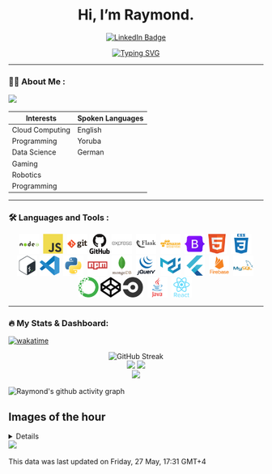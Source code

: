 <h1 align="center"> Hi, I’m Raymond.</h1>

<div id="badges" align="center">
  <a href="https://www.linkedin.com/in/raym0ndy">
    <img src="https://img.shields.io/badge/LinkedIn-blue?style=for-the-badge&logo=linkedin&logoColor=white" alt="LinkedIn Badge"/>
  </a>

[![Typing SVG](https://readme-typing-svg.herokuapp.com?size=25&duration=3000&color=FFFFFF&lines=%E2%80%9CKnowledge+is+power.%E2%80%9D+)](https://git.io/typing-svg)
</div>

---

### :man_technologist: About Me :

<img src="https://i.imgflip.com/6d9s2r.jpg" width="350">


| Interests | Spoken Languages |
| --------- | --------- |
| Cloud Computing | English |
| Programming| Yoruba  |
| Data Science | German |
| Gaming|   |
| Robotics |  |
| Programming|   |

---

### :hammer_and_wrench: Languages and Tools :
<div align="center">
  <img src="https://github.com/devicons/devicon/blob/master/icons/nodejs/nodejs-original-wordmark.svg" title="NodeJS" alt="NodeJS" width="40" height="40"/>&nbsp;
  <img src="https://github.com/devicons/devicon/blob/master/icons/javascript/javascript-original.svg" title="JavaScript" alt="JavaScript" width="40" height="40"/>&nbsp;
  <img src="https://github.com/devicons/devicon/blob/master/icons/git/git-original-wordmark.svg" title="Git" **alt="Git" width="40" height="40"/>
  <img src="https://github.com/devicons/devicon/blob/master/icons/github/github-original-wordmark.svg" title="Github" **alt="Github" width="40" height="40"/>
  <img src="https://github.com/devicons/devicon/blob/master/icons/express/express-original-wordmark.svg" title="Express" alt="Express" width="40" height="40"/>&nbsp;
  <img src="https://github.com/devicons/devicon/blob/master/icons/flask/flask-original-wordmark.svg" title="Flask" alt="Flask" width="40" height="40"/>&nbsp;
  <img src="https://github.com/devicons/devicon/blob/master/icons/amazonwebservices/amazonwebservices-plain-wordmark.svg" title="AWS" alt="AWS" width="40" height="40"/>&nbsp;
  <img src="https://github.com/devicons/devicon/blob/master/icons/bootstrap/bootstrap-original.svg" title="Bootstrap" **alt="Bootstrap" width="40" height="40"/>
  <img src="https://github.com/devicons/devicon/blob/master/icons/html5/html5-original.svg" title="HTML5" alt="HTML" width="40" height="40"/>&nbsp;
  <img src="https://github.com/devicons/devicon/blob/master/icons/css3/css3-plain-wordmark.svg"  title="CSS3" alt="CSS" width="40" height="40"/>&nbsp;
  <img src="https://github.com/devicons/devicon/blob/master/icons/bash/bash-original.svg" title="Bash" **alt="Bash" width="40" height="40"/>
  <img src="https://github.com/devicons/devicon/blob/master/icons/vscode/vscode-original.svg" title="Vscode" alt="Vscode" width="40" height="40"/>&nbsp;
  <img src="https://github.com/devicons/devicon/blob/master/icons/python/python-original.svg" title="Python" alt="Python" width="40" height="40"/>&nbsp;
  <img src="https://github.com/devicons/devicon/blob/master/icons/npm/npm-original-wordmark.svg" title="npm" alt="npm" width="40" height="40"/>&nbsp;
  <img src="https://github.com/devicons/devicon/blob/master/icons/mongodb/mongodb-original-wordmark.svg" title="Mongodb" alt="Mongodb" width="40" height="40"/>&nbsp;
  <img src="https://github.com/devicons/devicon/blob/master/icons/jquery/jquery-original-wordmark.svg" title="jquery" alt="jquery" width="40" height="40"/>&nbsp;
  <img src="https://github.com/devicons/devicon/blob/master/icons/materialui/materialui-original.svg" title="Material UI" alt="Material UI" width="40" height="40"/>&nbsp;
  <img src="https://github.com/devicons/devicon/blob/master/icons/flutter/flutter-original.svg" title="Flutter" alt="Flutter" width="40" height="40"/>&nbsp;
  <img src="https://github.com/devicons/devicon/blob/master/icons/firebase/firebase-plain-wordmark.svg" title="Firebase" alt="Firebase" width="40" height="40"/>&nbsp;
  <img src="https://github.com/devicons/devicon/blob/master/icons/mysql/mysql-original-wordmark.svg" title="MySQL"  alt="MySQL" width="40" height="40"/>&nbsp;
  <img src="https://github.com/devicons/devicon/blob/master/icons/anaconda/anaconda-original.svg" title="Anaconda" **alt="Anaconda" width="40" height="40"/>
  <img src="https://github.com/devicons/devicon/blob/master/icons/codepen/codepen-plain.svg" title="Codepen" **alt="Codepen" width="40" height="40"/>
  <img src="https://github.com/devicons/devicon/blob/master/icons/circleci/circleci-plain.svg" title="Circleci" alt="Circleci" width="40" height="40"/>&nbsp;
  <img src="https://github.com/devicons/devicon/blob/master/icons/java/java-original-wordmark.svg" title="Java" alt="Java" width="40" height="40"/>&nbsp;
  <img src="https://github.com/devicons/devicon/blob/master/icons/react/react-original-wordmark.svg" title="React" alt="React" width="40" height="40"/>&nbsp;
</div>


---

### :fire: My Stats & Dashboard:
[![wakatime](https://wakatime.com/badge/user/40328614-9e60-43c7-87e1-c9c0b9514952.svg)](https://wakatime.com/@40328614-9e60-43c7-87e1-c9c0b9514952)
<div align="center">

![GitHub Streak](http://github-readme-streak-stats.herokuapp.com?user=raymondariwoola&theme=cobalt&hide_border=true&date_format=j%20M%5B%20Y%5D&fire=DD2727)
<br>
<img width="48%" src="https://github-readme-stats.vercel.app/api?username=raymondariwoola&layout=compact&theme=radical&show_icons=true&line_height=33&count_private=true" />
<img width="43%" src="https://github-readme-stats.vercel.app/api/top-langs?username=raymondariwoola&layout=compact&theme=radical&show_icons=true&line_height=27&langs_count=8&count_private=true" />
<br>
<img height="235px" src="https://github-readme-stats.vercel.app/api/wakatime?username=raymondariwoola&theme=radical&show_icons=true&line_height=27" />
</div>

![Raymond's github activity graph](https://activity-graph.herokuapp.com/graph?username=raymondariwoola&theme=dracula)


## Images of the hour
<details>
<img src="https://images.unsplash.com/photo-1497493292307-31c376b6e479?crop=entropy&cs=tinysrgb&fit=crop&fm=jpg&h=200&ixid=MnwxfDB8MXxyYW5kb218MHx8Y29kaW5nfHx8fHx8MTY1MzY1ODMxNg&ixlib=rb-1.2.1&q=80&utm_campaign=api-credit&utm_medium=referral&utm_source=unsplash_source&w=200"> 
<img src="https://images.unsplash.com/photo-1556244573-c3686c0f0e78?crop=entropy&cs=tinysrgb&fit=crop&fm=jpg&h=200&ixid=MnwxfDB8MXxyYW5kb218MHx8cHJvZ3JhbW1pbmd8fHx8fHwxNjUzNjU4MzE2&ixlib=rb-1.2.1&q=80&utm_campaign=api-credit&utm_medium=referral&utm_source=unsplash_source&w=200"> 
<img src="https://images.unsplash.com/photo-1581090464777-f3220bbe1b8b?crop=entropy&cs=tinysrgb&fit=crop&fm=jpg&h=200&ixid=MnwxfDB8MXxyYW5kb218MHx8dGVjaHx8fHx8fDE2NTM2NTgzMTc&ixlib=rb-1.2.1&q=80&utm_campaign=api-credit&utm_medium=referral&utm_source=unsplash_source&w=200">
</details>

<!--
<details>
![views](https://komarev.com/ghpvc/?username=raymondariwoola&style=plastic&label=Profile+Visitors)

![](https://hit.yhype.me/github/profile?user_id=58448235)
</details>
-->
<img src="https://media.giphy.com/media/zKAUwFIbFiKAyCrKjZ/giphy.gif"/>

This data was last updated on Friday, 27 May, 17:31 GMT+4